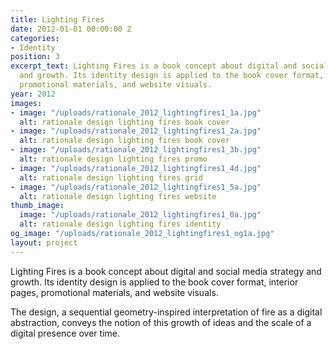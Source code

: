 ```yaml
---
title: Lighting Fires
date: 2012-01-01 00:00:00 Z
categories:
- Identity
position: 3
excerpt_text: Lighting Fires is a book concept about digital and social media strategy
  and growth. Its identity design is applied to the book cover format, interior pages,
  promotional materials, and website visuals.
year: 2012
images:
- image: "/uploads/rationale_2012_lightingfires1_1a.jpg"
  alt: rationale design lighting fires book cover
- image: "/uploads/rationale_2012_lightingfires1_2a.jpg"
  alt: rationale design lighting fires book cover
- image: "/uploads/rationale_2012_lightingfires1_3b.jpg"
  alt: rationale design lighting fires promo
- image: "/uploads/rationale_2012_lightingfires1_4d.jpg"
  alt: rationale design lighting fires grid
- image: "/uploads/rationale_2012_lightingfires1_5a.jpg"
  alt: rationale design lighting fires website
thumb_image:
  image: "/uploads/rationale_2012_lightingfires1_0a.jpg"
  alt: rationale design lighting fires identity
og_image: "/uploads/rationale_2012_lightingfires1_og1a.jpg"
layout: project
---
```


Lighting Fires is a book concept about digital and social media strategy and growth. Its identity design is applied to the book cover format, interior pages, promotional materials, and website visuals.

The design, a sequential geometry-inspired interpretation of fire as a digital abstraction, conveys the notion of this growth of ideas and the scale of a digital presence over time.